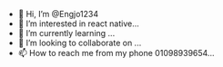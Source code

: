 - 👋 Hi, I’m @Engjo1234
- 👀 I’m interested in react native...
- 🌱 I’m currently learning ...
- 💞️ I’m looking to collaborate on ...
- 📫 How to reach me from my phone 01098939654...

<!---
Engjo1234/Engjo1234 is a ✨ special ✨ repository because its `README.md` (this file) appears on your GitHub profile.
You can click the Preview link to take a look at your changes.
--->
